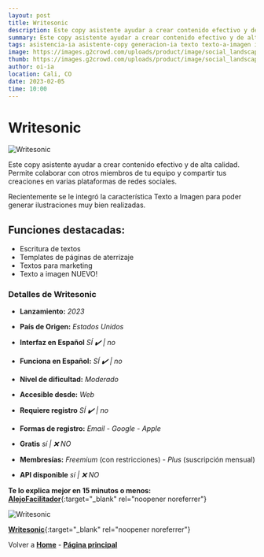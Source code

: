 ```yaml
---
layout: post
title: Writesonic
description: Este copy asistente ayudar a crear contenido efectivo y de alta calidad.
summary: Este copy asistente ayudar a crear contenido efectivo y de alta calidad. Permite colaborar con otros miembros de tu equipo y compartir tus creaciones en varias plataformas de redes sociales.
tags: asistencia-ia asistente-copy generacion-ia texto texto-a-imagen imagen
image: https://images.g2crowd.com/uploads/product/image/social_landscape/social_landscape_b97b40a5f7ca25f308b6cf32af9b5a68/writesonic.png
thumb: https://images.g2crowd.com/uploads/product/image/social_landscape/social_landscape_b97b40a5f7ca25f308b6cf32af9b5a68/writesonic.png
author: oi-ia
location: Cali, CO
date: 2023-02-05
time: 10:00
---
```


# Writesonic

![Writesonic](https://images.g2crowd.com/uploads/product/image/social_landscape/social_landscape_b97b40a5f7ca25f308b6cf32af9b5a68/writesonic.png)

Este copy asistente ayudar a crear contenido efectivo y de alta calidad. Permite colaborar con otros miembros de tu equipo y compartir tus creaciones en varias plataformas de redes sociales.

Recientemente se le integró la característica Texto a Imagen para poder generar ilustraciones muy bien realizadas.

## Funciones destacadas:

- Escritura de textos
- Templates de páginas de aterrizaje
- Textos para marketing
- Texto a imagen NUEVO!

### Detalles de Writesonic

- **Lanzamiento:**
  _2023_

- **País de Origen:**
  _Estados Unidos_

- **Interfaz en Español**
  _SÍ ✔️ | no_

- **Funciona en Español:**
  _SÍ ✔️ | no_

- **Nivel de dificultad:**
  _Moderado_

- **Accesible desde:**
  _Web_

- **Requiere registro**
  _SÍ ✔️ | no_

- **Formas de registro:**
  _Email_ - _Google_ - _Apple_

- **Gratis**
  _sí | ❌ NO_

- **Membresías:**
  _Freemium_ (con restricciones) - _Plus_ (suscripción mensual)

- **API disponible**
  _sí | ❌ NO_

**Te lo explica mejor en 15 minutos o menos:**
[**AlejoFacilitador**](https://www.youtube.com/watch?v=Ueo7yZ4XIy0){:target="\_blank" rel="noopener noreferrer"}

![Writesonic](https://images.g2crowd.com/uploads/product/image/social_landscape/social_landscape_b97b40a5f7ca25f308b6cf32af9b5a68/writesonic.png)

[**Writesonic**](https://writesonic.com/){:target="\_blank" rel="noopener noreferrer"}

Volver a [**Home**](https://lucfreelance.github.io/board/) -
[**Página principal**](https://oportunidadesilimitadas.com)
